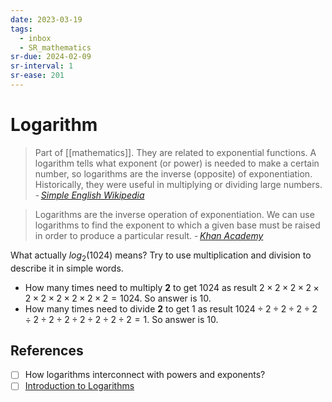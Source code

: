 ```yaml
---
date: 2023-03-19
tags:
  - inbox
  - SR_mathematics
sr-due: 2024-02-09
sr-interval: 1
sr-ease: 201
---
```


# Logarithm

> Part of [[mathematics]]. They are related to exponential
> functions. A logarithm tells what exponent (or power) is needed to make a
> certain number, so logarithms are the inverse (opposite) of exponentiation.
> Historically, they were useful in multiplying or dividing large numbers.
> - <cite>[Simple English Wikipedia](https://simple.wikipedia.org/wiki/Logarithm)</cite>

> Logarithms are the inverse operation of exponentiation. We can use logarithms
> to find the exponent to which a given base must be raised in order to produce
> a particular result.
> - <cite>[Khan Academy](https://www.khanacademy.org/math/algebra2/x2ec2f6f830c9fb89:logs/x2ec2f6f830c9fb89:exp-models/a/logarithms-faq)</cite>

What actually $log_{2}(1024)$ means? Try to use multiplication and division to
describe it in simple words.
&#10;
- How many times need to multiply **2** to get 1024 as result
  $2 \times 2 \times 2 \times 2 \times 2 \times 2 \times 2 \times 2 \times 2 \times 2 = 1024$. So answer is 10.
- How many times need to divide **2** to get 1 as result
  $1024 \div 2 \div 2 \div 2 \div 2 \div 2 \div 2 \div 2 \div 2 \div 2 \div 2 \div 2 = 1$. So answer is 10.

## References

- [ ] How logarithms interconnect with powers and exponents?
- [ ] [Introduction to Logarithms](https://www.mathsisfun.com/algebra/logarithms.html)
